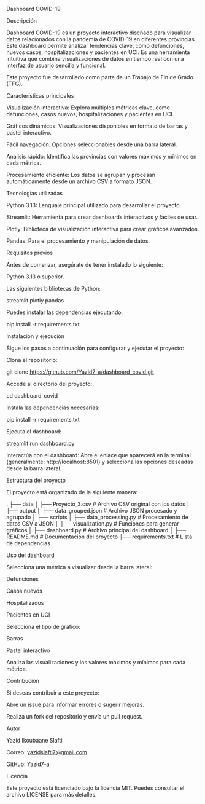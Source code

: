 Dashboard COVID-19

Descripción

Dashboard COVID-19 es un proyecto interactivo diseñado para visualizar datos relacionados con la pandemia de COVID-19 en diferentes provincias. Este dashboard permite analizar tendencias clave, como defunciones, nuevos casos, hospitalizaciones y pacientes en UCI. Es una herramienta intuitiva que combina visualizaciones de datos en tiempo real con una interfaz de usuario sencilla y funcional.

Este proyecto fue desarrollado como parte de un Trabajo de Fin de Grado (TFG).

Características principales

Visualización interactiva: Explora múltiples métricas clave, como defunciones, casos nuevos, hospitalizaciones y pacientes en UCI.

Gráficos dinámicos: Visualizaciones disponibles en formato de barras y pastel interactivo.

Fácil navegación: Opciones seleccionables desde una barra lateral.

Análisis rápido: Identifica las provincias con valores máximos y mínimos en cada métrica.

Procesamiento eficiente: Los datos se agrupan y procesan automáticamente desde un archivo CSV a formato JSON.

Tecnologías utilizadas

Python 3.13: Lenguaje principal utilizado para desarrollar el proyecto.

Streamlit: Herramienta para crear dashboards interactivos y fáciles de usar.

Plotly: Biblioteca de visualización interactiva para crear gráficos avanzados.

Pandas: Para el procesamiento y manipulación de datos.

Requisitos previos

Antes de comenzar, asegúrate de tener instalado lo siguiente:

Python 3.13 o superior.

Las siguientes bibliotecas de Python:

streamlit
plotly
pandas

Puedes instalar las dependencias ejecutando:

pip install -r requirements.txt

Instalación y ejecución

Sigue los pasos a continuación para configurar y ejecutar el proyecto:

Clona el repositorio:

git clone https://github.com/Yazid7-a/dashboard_covid.git

Accede al directorio del proyecto:

cd dashboard_covid

Instala las dependencias necesarias:

pip install -r requirements.txt

Ejecuta el dashboard:

streamlit run dashboard.py

Interactúa con el dashboard: Abre el enlace que aparecerá en la terminal (generalmente: http://localhost:8501) y selecciona las opciones deseadas desde la barra lateral.

Estructura del proyecto

El proyecto está organizado de la siguiente manera:

.
├── data
│   ├── Proyecto_3.csv            # Archivo CSV original con los datos
│
├── output
│   ├── data_grouped.json         # Archivo JSON procesado y agrupado
│
├── scripts
│   ├── data_processing.py        # Procesamiento de datos CSV a JSON
│   ├── visualization.py          # Funciones para generar gráficos
│   ├── dashboard.py              # Archivo principal del dashboard
│
├── README.md                     # Documentación del proyecto
├── requirements.txt              # Lista de dependencias

Uso del dashboard

Selecciona una métrica a visualizar desde la barra lateral:

Defunciones

Casos nuevos

Hospitalizados

Pacientes en UCI

Selecciona el tipo de gráfico:

Barras

Pastel interactivo

Analiza las visualizaciones y los valores máximos y mínimos para cada métrica.

Contribución

Si deseas contribuir a este proyecto:

Abre un issue para informar errores o sugerir mejoras.

Realiza un fork del repositorio y envía un pull request.

Autor

Yazid Ikoubaane Slafti

Correo: yazidslafti7@gmail.com

GitHub: Yazid7-a

Licencia

Este proyecto está licenciado bajo la licencia MIT. Puedes consultar el archivo LICENSE para más detalles.